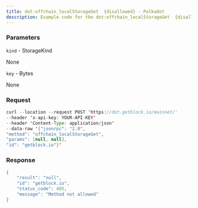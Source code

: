 ```yaml
---
title: dot:offchain_localStorageGet  {disallowed} - Polkadot
description: Example code for the dot:offchain_localStorageGet  {disallowed} json-rpc method. Сomplete guide on how to use dot:offchain_localStorageGet  {disallowed} json-rpc in GetBlock.io Web3 documentation.
---
```


### Parameters


`kind` - StorageKind

None

`key` - Bytes

None

### Request

``` java
curl --location --request POST 'https://dot.getblock.io/mainnet/' 
--header 'x-api-key: YOUR-API-KEY' 
--header 'Content-Type: application/json' 
--data-raw '{"jsonrpc": "2.0",
"method": "offchain_localStorageGet",
"params": [null, null],
"id": "getblock.io"}'
```

###  Response

``` java
{
    "result": "null",
    "id": "getblock.io",
    "status_code": 405,
    "message": "Method not allowed"
}
```

